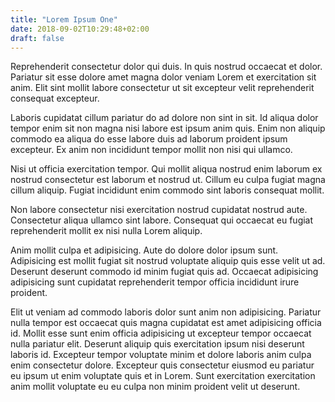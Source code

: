 ```yaml
---
title: "Lorem Ipsum One"
date: 2018-09-02T10:29:48+02:00
draft: false
---
```


Reprehenderit consectetur dolor qui duis. In quis nostrud occaecat et dolor. Pariatur sit esse dolore amet magna dolor veniam Lorem et exercitation sit anim. Elit sint mollit labore consectetur ut sit excepteur velit reprehenderit consequat excepteur.

Laboris cupidatat cillum pariatur do ad dolore non sint in sit. Id aliqua dolor tempor enim sit non magna nisi labore est ipsum anim quis. Enim non aliquip commodo ea aliqua do esse labore duis ad laborum proident ipsum excepteur. Ex anim non incididunt tempor mollit non nisi qui ullamco.

Nisi ut officia exercitation tempor. Qui mollit aliqua nostrud enim laborum ex nostrud consectetur est laborum et nostrud ut. Cillum eu culpa fugiat magna cillum aliquip. Fugiat incididunt enim commodo sint laboris consequat mollit.

Non labore consectetur nisi exercitation nostrud cupidatat nostrud aute. Consectetur aliqua ullamco sint labore. Consequat qui occaecat eu fugiat reprehenderit mollit ex nisi nulla Lorem aliquip.

Anim mollit culpa et adipisicing. Aute do dolore dolor ipsum sunt. Adipisicing est mollit fugiat sit nostrud voluptate aliquip quis esse velit ut ad. Deserunt deserunt commodo id minim fugiat quis ad. Occaecat adipisicing adipisicing sunt cupidatat reprehenderit tempor officia incididunt irure proident.

Elit ut veniam ad commodo laboris dolor sunt anim non adipisicing. Pariatur nulla tempor est occaecat quis magna cupidatat est amet adipisicing officia id. Mollit esse sunt enim officia adipisicing ut excepteur tempor occaecat nulla pariatur elit. Deserunt aliquip quis exercitation ipsum nisi deserunt laboris id. Excepteur tempor voluptate minim et dolore laboris anim culpa enim consectetur dolore. Excepteur quis consectetur eiusmod eu pariatur eu ipsum ut enim voluptate quis et in Lorem. Sunt exercitation exercitation anim mollit voluptate eu eu culpa non minim proident velit ut deserunt.
